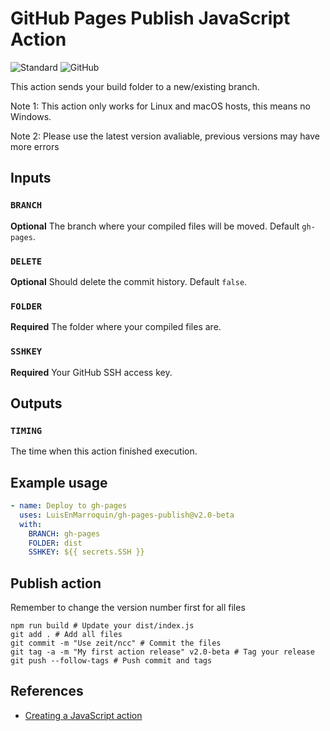 # GitHub Pages Publish JavaScript Action

![Standard](https://img.shields.io/badge/code_style-standard-brightgreen.svg)
![GitHub](https://github.com/LuisEnMarroquin/gh-pages-publish/workflows/Testing/badge.svg)

This action sends your build folder to a new/existing branch.

Note 1: This action only works for Linux and macOS hosts, this means no Windows.

Note 2: Please use the latest version avaliable, previous versions may have more errors

## Inputs

### `BRANCH`

**Optional** The branch where your compiled files will be moved. Default `gh-pages`.

### `DELETE`

**Optional** Should delete the commit history. Default `false`.

### `FOLDER`

**Required** The folder where your compiled files are.

### `SSHKEY`

**Required** Your GitHub SSH access key.

## Outputs

### `TIMING`

The time when this action finished execution.

## Example usage

```yml
- name: Deploy to gh-pages
  uses: LuisEnMarroquin/gh-pages-publish@v2.0-beta
  with:
    BRANCH: gh-pages
    FOLDER: dist
    SSHKEY: ${{ secrets.SSH }}
```

## Publish action

Remember to change the version number first for all files

```shell
npm run build # Update your dist/index.js
git add . # Add all files
git commit -m "Use zeit/ncc" # Commit the files
git tag -a -m "My first action release" v2.0-beta # Tag your release
git push --follow-tags # Push commit and tags
```

## References

* [Creating a JavaScript action](https://docs.github.com/en/actions/creating-actions/creating-a-javascript-action)
